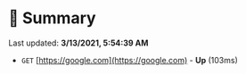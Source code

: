 # 📖 Summary
Last updated: **3/13/2021, 5:54:39 AM**

- `GET` [https://google.com](https://google.com) - **Up** (103ms)
